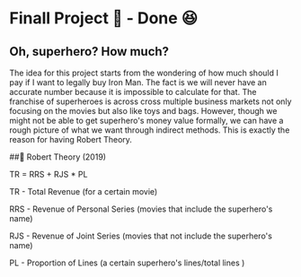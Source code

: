 # Finall Project 👾 - Done 😆

## Oh, superhero? How much?

The idea for this project starts from the wondering of how much should I pay if I want to legally buy Iron Man. The fact is we will never have an accurate number because it is impossible to calculate for that. The franchise of superheroes is across cross multiple business markets not only focusing on the movies but also like toys and bags. However, though we might not be able to get superhero's money value formally, we can have a rough picture of what we want through indirect methods. This is exactly the reason for having Robert Theory.

##💯 Robert Theory (2019)

TR = RRS + RJS * PL

TR - Total Revenue (for a certain movie)

RRS - Revenue of Personal Series (movies that include the superhero's name)

RJS - Revenue of Joint Series (movies that not include the superhero's name)

PL - Proportion of Lines (a certain superhero's lines/total lines )
